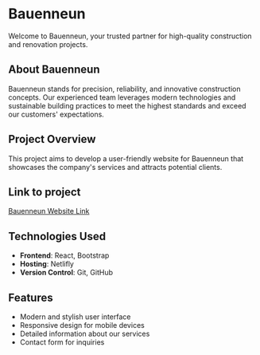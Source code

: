 # Bauenneun

Welcome to Bauenneun, your trusted partner for high-quality construction and renovation projects.

## About Bauenneun

Bauenneun stands for precision, reliability, and innovative construction concepts. Our experienced team leverages modern technologies and sustainable building practices to meet the highest standards and exceed our customers' expectations.

## Project Overview

This project aims to develop a user-friendly website for Bauenneun that showcases the company's services and attracts potential clients.

## Link to project

[Bauenneun Website Link](https://bauenneun.netlify.app/)

## Technologies Used

- **Frontend**: React, Bootstrap
- **Hosting**: Netlifly 
- **Version Control**: Git, GitHub

## Features

- Modern and stylish user interface
- Responsive design for mobile devices
- Detailed information about our services
- Contact form for inquiries
